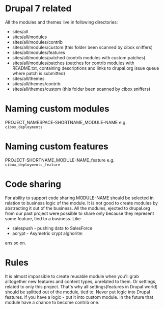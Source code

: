 Drupal 7 related
=====

All the modules and themes live in following directories:

- sites/all
- sites/all/modules
- sites/all/modules/contrib
- sites/all/modules/custom (this folder been scanned by cibox sniffers)
- sites/all/modules/features
- sites/all/modules/patched (contrib modules with custom patches)
- sites/all/modules/patches (patches for contrib modules with README.txt, containing descriptions and links to drupal.org issue queue where patch is submitted)
- sites/all/themes
- sites/all/themes/contrib
- sites/all/themes/custom (this folder been scanned by cibox sniffers)

Naming custom modules
=====

PROJECT_NAMESPACE-SHORTNAME_MODULE-NAME e.g. ```cibox_deployments```

Naming custom features
=====

PROJECT-SHORTNAME_MODULE-NAME_feature e.g. ```cibox_deployments_feature```

Code sharing
=====

For ability to support code sharing MODULE-NAME should be selected in relation to business logic of the module. It is not good to create modules by abstracting it out of the business. All the modules, ejected to drupal.org from our past project were possible to share only because they represent some feature, tied to a business. 
Like 
- salespush - pushing data to SalesForce
- acrypt - Asymetric crypt alghoritm

ans so on.

Rules
=====

It is almost impossible to create reusable module when you'll grab alltogether new features and content types, unrelated to them. Or settings, related to only this project. That's why all settings(features in Drupal world) should be splitted out of the module, tied to. 
Never put logic into Drupal features. If you have a logic - put it into custom module. In the future that module have a chance to become contrib one.